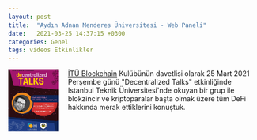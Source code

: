 ```yaml
---
layout: post
title:  "Aydın Adnan Menderes Üniversitesi - Web Paneli"
date:   2021-03-25 14:37:15 +0300
categories: Genel
tags: videos Etkinlikler
---
```


<img align="left" src="/assets/itu_blokchain_210325_poster_800.jpg" style="width:20%; padding-right:20px"> [İTÜ Blockchain](https://twitter.com/ITUblockchain) Kulübünün davetlisi olarak 25 Mart 2021 Perşembe günü "Decentralized Talks" etkinliğinde Istanbul Teknik Üniversitesi'nde okuyan bir grup ile blokzincir ve kriptoparalar başta olmak üzere tüm DeFi hakkında merak ettiklerini konuştuk. 
&nbsp;
